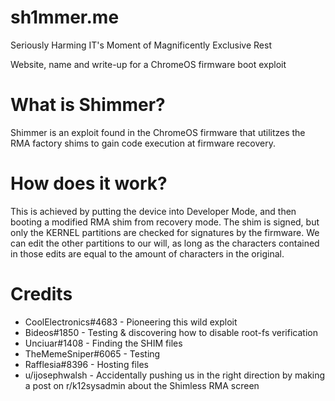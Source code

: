 # sh1mmer.me
Seriously Harming IT's Moment of Magnificently Exclusive Rest

Website, name and write-up for a ChromeOS firmware boot exploit
# What is Shimmer?
Shimmer is an exploit found in the ChromeOS firmware that utilitzes the RMA factory shims to gain code execution at firmware recovery.
# How does it work?
This is achieved by putting the device into Developer Mode, and then booting a modified RMA shim from recovery mode. The shim is signed, but only 
the KERNEL partitions are checked for signatures by the firmware. We can edit the other partitions to our will, as long as the characters contained
in those edits are equal to the amount of characters in the original.
# Credits
* CoolElectronics#4683 - Pioneering this wild exploit
* Bideos#1850 - Testing & discovering how to disable root-fs verification
* Unciuar#1408 - Finding the SHIM files
* TheMemeSniper#6065 - Testing
* Rafflesia#8396 - Hosting files
* u/ijosephwalsh - Accidentally pushing us in the right direction by making a post on r/k12sysadmin about the Shimless RMA screen
